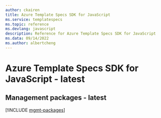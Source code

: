 ```yaml
---
author: ckairen
title: Azure Template Specs SDK for JavaScript
ms.service: templatespecs
ms.topic: reference
ms.devlang: javascript
description: Reference for Azure Template Specs SDK for JavaScript
ms.data: 09/14/2022
ms.author: albertcheng
---
```

# Azure Template Specs SDK for JavaScript - latest

## Management packages - latest
[!INCLUDE [mgmt-packages](template-specs-mgmt-index.md)]
